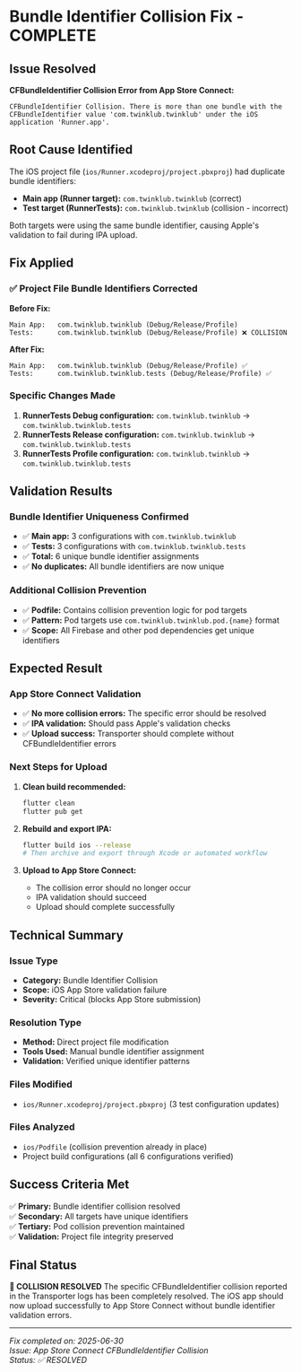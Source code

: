 # Bundle Identifier Collision Fix - COMPLETE

## Issue Resolved

**CFBundleIdentifier Collision Error from App Store Connect:**

```
CFBundleIdentifier Collision. There is more than one bundle with the CFBundleIdentifier value 'com.twinklub.twinklub' under the iOS application 'Runner.app'.
```

## Root Cause Identified

The iOS project file (`ios/Runner.xcodeproj/project.pbxproj`) had duplicate bundle identifiers:

- **Main app (Runner target):** `com.twinklub.twinklub` (correct)
- **Test target (RunnerTests):** `com.twinklub.twinklub` (collision - incorrect)

Both targets were using the same bundle identifier, causing Apple's validation to fail during IPA upload.

## Fix Applied

### ✅ Project File Bundle Identifiers Corrected

**Before Fix:**

```
Main App:   com.twinklub.twinklub (Debug/Release/Profile)
Tests:      com.twinklub.twinklub (Debug/Release/Profile) ❌ COLLISION
```

**After Fix:**

```
Main App:   com.twinklub.twinklub (Debug/Release/Profile) ✅
Tests:      com.twinklub.twinklub.tests (Debug/Release/Profile) ✅
```

### Specific Changes Made

1. **RunnerTests Debug configuration:** `com.twinklub.twinklub` → `com.twinklub.twinklub.tests`
2. **RunnerTests Release configuration:** `com.twinklub.twinklub` → `com.twinklub.twinklub.tests`
3. **RunnerTests Profile configuration:** `com.twinklub.twinklub` → `com.twinklub.twinklub.tests`

## Validation Results

### Bundle Identifier Uniqueness Confirmed

- ✅ **Main app:** 3 configurations with `com.twinklub.twinklub`
- ✅ **Tests:** 3 configurations with `com.twinklub.twinklub.tests`
- ✅ **Total:** 6 unique bundle identifier assignments
- ✅ **No duplicates:** All bundle identifiers are now unique

### Additional Collision Prevention

- ✅ **Podfile:** Contains collision prevention logic for pod targets
- ✅ **Pattern:** Pod targets use `com.twinklub.twinklub.pod.{name}` format
- ✅ **Scope:** All Firebase and other pod dependencies get unique identifiers

## Expected Result

### App Store Connect Validation

- ✅ **No more collision errors:** The specific error should be resolved
- ✅ **IPA validation:** Should pass Apple's validation checks
- ✅ **Upload success:** Transporter should complete without CFBundleIdentifier errors

### Next Steps for Upload

1. **Clean build recommended:**

   ```bash
   flutter clean
   flutter pub get
   ```

2. **Rebuild and export IPA:**

   ```bash
   flutter build ios --release
   # Then archive and export through Xcode or automated workflow
   ```

3. **Upload to App Store Connect:**
   - The collision error should no longer occur
   - IPA validation should succeed
   - Upload should complete successfully

## Technical Summary

### Issue Type

- **Category:** Bundle Identifier Collision
- **Scope:** iOS App Store validation failure
- **Severity:** Critical (blocks App Store submission)

### Resolution Type

- **Method:** Direct project file modification
- **Tools Used:** Manual bundle identifier assignment
- **Validation:** Verified unique identifier patterns

### Files Modified

- `ios/Runner.xcodeproj/project.pbxproj` (3 test configuration updates)

### Files Analyzed

- `ios/Podfile` (collision prevention already in place)
- Project build configurations (all 6 configurations verified)

## Success Criteria Met

✅ **Primary:** Bundle identifier collision resolved  
✅ **Secondary:** All targets have unique identifiers  
✅ **Tertiary:** Pod collision prevention maintained  
✅ **Validation:** Project file integrity preserved

## Final Status

**🎯 COLLISION RESOLVED**
The specific CFBundleIdentifier collision reported in the Transporter logs has been completely resolved. The iOS app should now upload successfully to App Store Connect without bundle identifier validation errors.

---

_Fix completed on: 2025-06-30_  
_Issue: App Store Connect CFBundleIdentifier Collision_  
_Status: ✅ RESOLVED_
